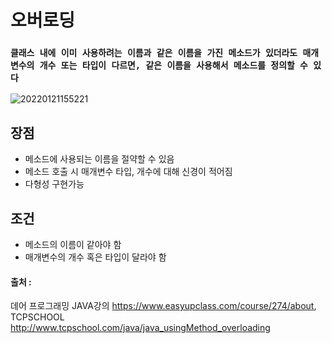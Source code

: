 # 오버로딩

### `클래스 내에 이미 사용하려는 이름과 같은 이름을 가진 메소드가 있더라도 매개변수의 개수 또는 타입이 다르면, 같은 이름을 사용해서 메소드를 정의할 수 있다`

![20220121155221](https://user-images.githubusercontent.com/78770230/150480991-5b248058-0bb0-4cf8-9884-6bf2dab9e945.jpg)

## 장점
- 메소드에 사용되는 이름을 절약할 수 있음
- 메소드 호출 시 매개변수 타입, 개수에 대해 신경이 적어짐
- 다형성 구현가능

## 조건 
- 메소드의 이름이 같아야 함
- 매개변수의 개수 혹은 타입이 달라야 함

#### 출처 : 
데어 프로그래밍 JAVA강의 <https://www.easyupclass.com/course/274/about>,  
TCPSCHOOL <http://www.tcpschool.com/java/java_usingMethod_overloading>
